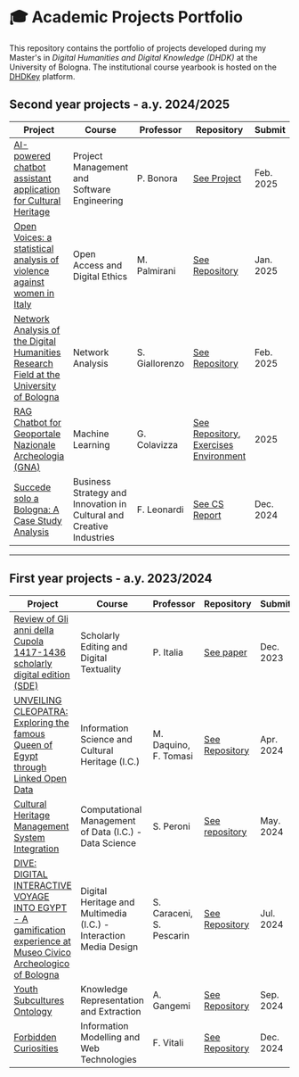 # 🎓 Academic Projects Portfolio

This repository contains the portfolio of projects developed during my Master's in <i>Digital Humanities and Digital Knowledge (DHDK)</i> at the University of Bologna. 
The institutional course yearbook is hosted on the [DHDKey](https://projects.dharc.unibo.it/dhdkey/) platform.

## Second year projects - a.y. 2024/2025

| **Project** | **Course** | **Professor** | **Repository** | **Submit** |
|-------------|------------|------------------|-----------|---------------|
| [AI-powered chatbot assistant application for Cultural Heritage](#) | Project Management and Software Engineering | P. Bonora | [See Project](https://pmse.gitbook.io/pmse-dhdk) | Feb. 2025 |
| [Open Voices: a statistical analysis of violence against women in Italy](https://asemica-me.github.io/OADE_OpenVoices/) | Open Access and Digital Ethics | M. Palmirani | [See Repository](https://github.com/Asemica-me/OADE_OpenVoices) | Jan. 2025 |
| [Network Analysis of the Digital Humanities Research Field at the University of Bologna](#) | Network Analysis | S. Giallorenzo | [See Repository](https://github.com/NetworkAnalysisDH/final_project) | Feb. 2025 |
| [RAG Chatbot for Geoportale Nazionale Archeologia (GNA)](https://github.com/Asemica-me/chatw-GNA) |	Machine Learning | G. Colavizza | [See Repository](https://github.com/Asemica-me/chatw-GNA),<br>[Exercises Environment](https://github.com/Asemica-me/ML_4DHDK) | 2025 |
| [Succede solo a Bologna: A Case Study Analysis](https://www.canva.com/design/DAGYjtzRLzM/6mL0IlF0YJbaTsT_gFADRg/edit?utm_content=DAGYjtzRLzM&utm_campaign=designshare&utm_medium=link2&utm_source=sharebutton) |	Business Strategy and Innovation in Cultural and Creative Industries | F. Leonardi | [See CS Report](https://liveunibo-my.sharepoint.com/:b:/r/personal/lucrezia_pograri_studio_unibo_it/Documents/Business%20Strategy/Business%20Strategy%20Case%20Study%20Report.pdf?csf=1&web=1&e=2JWKfQ) | Dec. 2024 |

---

## First year projects - a.y. 2023/2024

| **Project** | **Course** | **Professor** | **Repository** | **Submit** |
|-------------|------------|------------------|-----------|---------------|
| [Review of Gli anni della Cupola 1417-1436 scholarly digital edition (SDE)](https://liveunibo-my.sharepoint.com/:b:/r/personal/lucrezia_pograri_studio_unibo_it/Documents/1.%20FIRST%20YEAR%20DHDK/Scholarly%20Editing%20and%20Digital%20Textuality/SDE/Pograri%20Lucrezia,%20SEDT%20review%20full%2023-24.pdf?csf=1&web=1&e=8cmih6) | Scholarly Editing and Digital Textuality | P. Italia | [See paper](https://liveunibo-my.sharepoint.com/:b:/r/personal/lucrezia_pograri_studio_unibo_it/Documents/1.%20FIRST%20YEAR%20DHDK/Scholarly%20Editing%20and%20Digital%20Textuality/SDE/Pograri%20Lucrezia,%20SEDT%20review%20full%2023-24.pdf?csf=1&web=1&e=8cmih6) | Dec. 2023 |
| [UNVEILING CLEOPATRA: Exploring the famous Queen of Egypt through Linked Open Data](https://knowledgeorganization-project.github.io/unveiling-cleopatra/) | Information Science and Cultural Heritage (I.C.) | M. Daquino, F. Tomasi | [See Repository](https://github.com/KnowledgeOrganization-project/unveiling-cleopatra) | Apr. 2024 |
| [Cultural Heritage Management System Integration](#) | Computational Management of Data (I.C.) - Data Science | S. Peroni | [See repository](https://github.com/comp-management-data-project/DataScience-DHDK-gp24) | May. 2024 |
| [DIVE: DIGITAL INTERACTIVE VOYAGE INTO EGYPT - A gamification experience at Museo Civico Archeologico of Bologna](https://4-seasons.github.io/DHDK-DigitalHeritage-gp24/) | Digital Heritage and Multimedia (I.C.) - Interaction Media Design | S. Caraceni, S. Pescarin | [See Repository](https://github.com/4-SEASONS/DHDK-DigitalHeritage-gp24) | Jul. 2024 |
| [Youth Subcultures Ontology](https://krke24.gitbook.io/krke-project-2023-2024) |	Knowledge Representation and Extraction | A. Gangemi | [See Repository](https://github.com/Tossing-Cookies/KRKE-gp24) | Sep. 2024 |
| [Forbidden Curiosities](https://asemica-me.github.io/Forbidden-Curiosities/) |	Information Modelling and Web Technologies | F. Vitali | [See Repository](https://github.com/Asemica-me/Forbidden-Curiosities) | Dec. 2024 |
